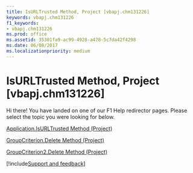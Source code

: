 ```yaml
---
title: IsURLTrusted Method, Project [vbapj.chm131226]
keywords: vbapj.chm131226
f1_keywords:
- vbapj.chm131226
ms.prod: office
ms.assetid: 35301fa9-ac99-4928-a478-5c7da42f4298
ms.date: 06/08/2017
ms.localizationpriority: medium
---
```



# IsURLTrusted Method, Project [vbapj.chm131226]

Hi there! You have landed on one of our F1 Help redirector pages. Please select the topic you were looking for below.

[Application.IsURLTrusted Method (Project)](https://msdn.microsoft.com/library/850f5c99-7412-3da7-e136-04f86cd7c42d%28Office.15%29.aspx)

[GroupCriterion.Delete Method (Project)](https://msdn.microsoft.com/library/e1daa3ae-aa1d-ccfe-a670-97e821fa10ff%28Office.15%29.aspx)

[GroupCriterion2.Delete Method (Project)](https://msdn.microsoft.com/library/a7ece042-6081-ae12-cfbe-d009f03e06e1%28Office.15%29.aspx)

[!include[Support and feedback](~/includes/feedback-boilerplate.md)]